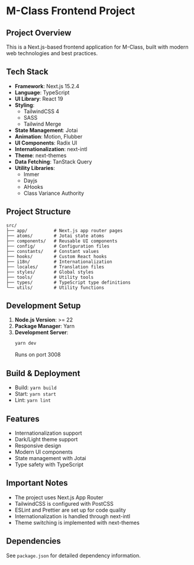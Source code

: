 # M-Class Frontend Project

## Project Overview
This is a Next.js-based frontend application for M-Class, built with modern web technologies and best practices.

## Tech Stack
- **Framework**: Next.js 15.2.4
- **Language**: TypeScript
- **UI Library**: React 19
- **Styling**: 
  - TailwindCSS 4
  - SASS
  - Tailwind Merge
- **State Management**: Jotai
- **Animation**: Motion, Flubber
- **UI Components**: Radix UI
- **Internationalization**: next-intl
- **Theme**: next-themes
- **Data Fetching**: TanStack Query
- **Utility Libraries**:
  - Immer
  - Dayjs
  - AHooks
  - Class Variance Authority

## Project Structure
```
src/
├── app/          # Next.js app router pages
├── atoms/        # Jotai state atoms
├── components/   # Reusable UI components
├── config/       # Configuration files
├── constants/    # Constant values
├── hooks/        # Custom React hooks
├── i18n/         # Internationalization
├── locales/      # Translation files
├── styles/       # Global styles
├── tools/        # Utility tools
├── types/        # TypeScript type definitions
└── utils/        # Utility functions
```

## Development Setup
1. **Node.js Version**: >= 22
2. **Package Manager**: Yarn
3. **Development Server**: 
   ```bash
   yarn dev
   ```
   Runs on port 3008

## Build & Deployment
- Build: `yarn build`
- Start: `yarn start`
- Lint: `yarn lint`

## Features
- Internationalization support
- Dark/Light theme support
- Responsive design
- Modern UI components
- State management with Jotai
- Type safety with TypeScript

## Important Notes
- The project uses Next.js App Router
- TailwindCSS is configured with PostCSS
- ESLint and Prettier are set up for code quality
- Internationalization is handled through next-intl
- Theme switching is implemented with next-themes

## Dependencies
See `package.json` for detailed dependency information. 
